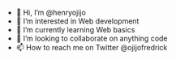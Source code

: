 - 👋 Hi, I’m @henryojijo
- 👀 I’m interested in Web development
- 🌱 I’m currently learning Web basics
- 💞️ I’m looking to collaborate on anything code
- 📫 How to reach me on Twitter @ojijofredrick

<!---
henryojijo/henryojijo is a ✨ special ✨ repository because its `README.md` (this file) appears on your GitHub profile.
You can click the Preview link to take a look at your changes.
--->
